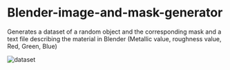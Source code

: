 # Blender-image-and-mask-generator
Generates a dataset of a random object and the corresponding mask and a text file describing the material in Blender (Metallic value, roughness value, Red, Green, Blue)


![dataset](https://user-images.githubusercontent.com/11048793/179518701-3108ab90-4c98-44bf-9c14-ed70da4fb072.png)

